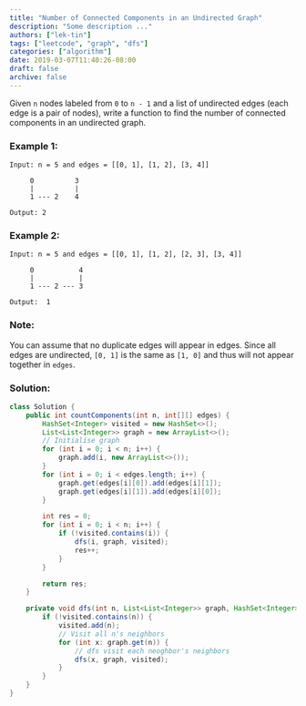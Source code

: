 ```yaml
---
title: "Number of Connected Components in an Undirected Graph"
description: "Some description ..."
authors: ["lek-tin"]
tags: ["leetcode", "graph", "dfs"]
categories: ["algorithm"]
date: 2019-03-07T11:40:26-08:00
draft: false
archive: false
---
```

Given `n` nodes labeled from `0` to `n - 1` and a list of undirected edges (each edge is a pair of nodes), write a function to find the number of connected components in an undirected graph.

### Example 1:
```
Input: n = 5 and edges = [[0, 1], [1, 2], [3, 4]]

     0          3
     |          |
     1 --- 2    4 

Output: 2
```
### Example 2:
```
Input: n = 5 and edges = [[0, 1], [1, 2], [2, 3], [3, 4]]

     0           4
     |           |
     1 --- 2 --- 3

Output:  1
```
### Note:
You can assume that no duplicate edges will appear in edges. Since all edges are undirected, `[0, 1]` is the same as `[1, 0]` and thus will not appear together in `edges`.

### Solution:
```java
class Solution {
    public int countComponents(int n, int[][] edges) {
        HashSet<Integer> visited = new HashSet<>();
        List<List<Integer>> graph = new ArrayList<>();
        // Initialise graph
        for (int i = 0; i < n; i++) {
            graph.add(i, new ArrayList<>());
        }
        for (int i = 0; i < edges.length; i++) {
            graph.get(edges[i][0]).add(edges[i][1]);
            graph.get(edges[i][1]).add(edges[i][0]);
        }

        int res = 0;
        for (int i = 0; i < n; i++) {
            if (!visited.contains(i)) {
                dfs(i, graph, visited);
                res++;
            }
        }

        return res;
    }

    private void dfs(int n, List<List<Integer>> graph, HashSet<Integer> visited) {
        if (!visited.contains(n)) {
            visited.add(n);
            // Visit all n's neighbors
            for (int x: graph.get(n)) {
                // dfs visit each neoghbor's neighbors
                dfs(x, graph, visited);
            }
        }
    }
}
```
